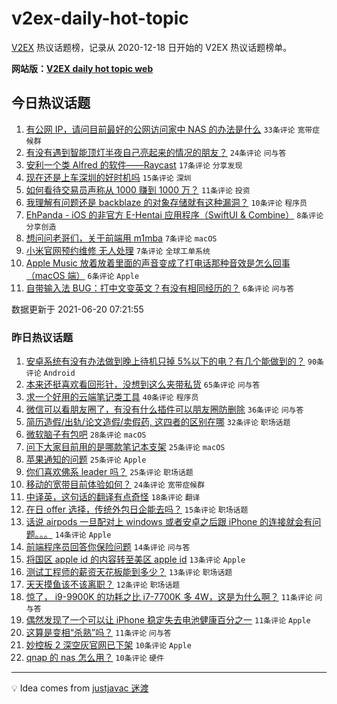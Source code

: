 # v2ex-daily-hot-topic

[V2EX](https://www.v2ex.com/) 热议话题榜，记录从 2020-12-18 日开始的 V2EX 热议话题榜单。

**网站版：[V2EX daily hot topic web](https://boojack.github.io/v2ex-daily-hot-topic-web/)**

## 今日热议话题

<!-- TODAY BEGIN -->

1. [有公网 IP，请问目前最好的公网访问家中 NAS 的办法是什么](https://www.v2ex.com/t/784557) `33条评论` `宽带症候群`
1. [有没有遇到智能顶灯半夜自己亮起来的情况的朋友？](https://www.v2ex.com/t/784574) `24条评论` `问与答`
1. [安利一个类 Alfred 的软件——Raycast](https://www.v2ex.com/t/784576) `17条评论` `分享发现`
1. [现在还是上车深圳的好时机吗](https://www.v2ex.com/t/784580) `15条评论` `深圳`
1. [如何看待交易员声称从 1000 赚到 1000 万？](https://www.v2ex.com/t/784584) `11条评论` `投资`
1. [我理解有问题还是 backblaze 的对象存储就有这种漏洞？](https://www.v2ex.com/t/784561) `10条评论` `程序员`
1. [EhPanda - iOS 的非官方 E-Hentai 应用程序（SwiftUI & Combine）](https://www.v2ex.com/t/784564) `8条评论` `分享创造`
1. [想问问老哥们，关于前端用 m1mba](https://www.v2ex.com/t/784597) `7条评论` `macOS`
1. [小米官网预约维修 无人处理](https://www.v2ex.com/t/784585) `7条评论` `全球工单系统`
1. [Apple Music 放着放着里面的声音变成了打电话那种音效是怎么回事（macOS 端）](https://www.v2ex.com/t/784562) `6条评论` `Apple`
1. [自带输入法 BUG：打中文变英文？有没有相同经历的？](https://www.v2ex.com/t/784560) `6条评论` `问与答`

数据更新于 2021-06-20 07:21:55

<!-- TODAY END -->

### 昨日热议话题

<!-- YESTERDAY BEGIN -->

1. [安卓系统有没有办法做到晚上待机只掉 5%以下的电？有几个能做到的？](https://www.v2ex.com/t/784505) `90条评论` `Android`
1. [本来还挺喜欢看回形针，没想到这么夹带私货](https://www.v2ex.com/t/784503) `65条评论` `问与答`
1. [求一个好用的云端笔记类工具](https://www.v2ex.com/t/784502) `40条评论` `程序员`
1. [微信可以看朋友圈了，有没有什么插件可以朋友圈防删除](https://www.v2ex.com/t/784408) `36条评论` `问与答`
1. [简历造假/出轨/论文造假/卖假药, 这四者的区别在哪](https://www.v2ex.com/t/784443) `32条评论` `职场话题`
1. [微软脑子有包吧](https://www.v2ex.com/t/784425) `28条评论` `macOS`
1. [问下大家目前用的是哪款笔记本支架](https://www.v2ex.com/t/784406) `25条评论` `macOS`
1. [苹果通知的问题](https://www.v2ex.com/t/784441) `25条评论` `Apple`
1. [你们喜欢佛系 leader 吗？](https://www.v2ex.com/t/784455) `25条评论` `职场话题`
1. [移动的宽带目前体验如何？](https://www.v2ex.com/t/784509) `24条评论` `宽带症候群`
1. [中译英，这句话的翻译有点奇怪](https://www.v2ex.com/t/784413) `18条评论` `翻译`
1. [在日 offer 选择，传统外包日企能去吗？](https://www.v2ex.com/t/784419) `15条评论` `职场话题`
1. [话说 airpods 一旦配对上 windows 或者安卓之后跟 iPhone 的连接就会有问题。。。](https://www.v2ex.com/t/784478) `14条评论` `Apple`
1. [前端程序员回答你保险问题](https://www.v2ex.com/t/784399) `14条评论` `问与答`
1. [将国区 apple id 的内容转至美区 apple id](https://www.v2ex.com/t/784485) `13条评论` `Apple`
1. [测试工程师的薪资天花板能到多少？](https://www.v2ex.com/t/784430) `13条评论` `职场话题`
1. [天天摸鱼该不该离职？](https://www.v2ex.com/t/784479) `12条评论` `职场话题`
1. [惊了， i9-9900K 的功耗之比 i7-7700K 多 4W，这是为什么啊？](https://www.v2ex.com/t/784506) `11条评论` `问与答`
1. [偶然发现了一个可以让 iPhone 稳定失去电池健康百分之一](https://www.v2ex.com/t/784484) `11条评论` `Apple`
1. [这算是变相“杀熟”吗？](https://www.v2ex.com/t/784420) `11条评论` `问与答`
1. [妙控板 2 深空灰官网已下架](https://www.v2ex.com/t/784465) `10条评论` `Apple`
1. [qnap 的 nas 怎么用？](https://www.v2ex.com/t/784456) `10条评论` `硬件`

<!-- YESTERDAY END -->

---

💡 Idea comes from [justjavac 迷渡](https://github.com/justjavac/)
